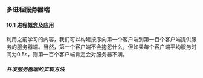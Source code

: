 ### 多进程服务器端

#### 10.1 进程概念及应用

​		利用之前学习的内容，我们可以构建按序向第一个客户端到第一百个客户端提供服务的服务器端。当然，第一个客户端不会抱怨什么，但如果每个客户端平均服务时间为0.5s，则第一百个客户端肯定会对服务器不满。



##### 并发服务器端的实现方法

​		



